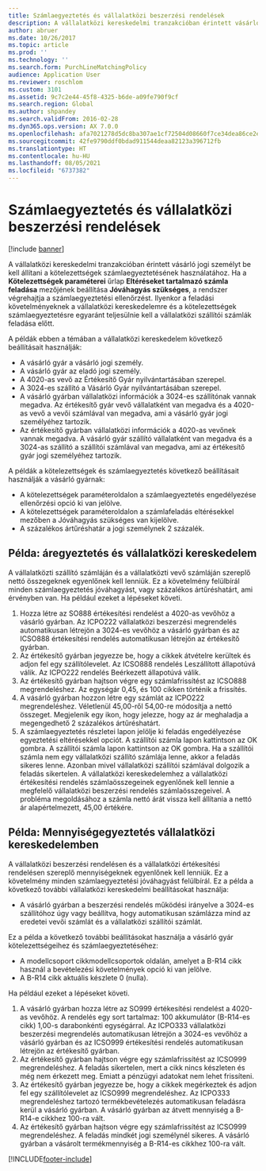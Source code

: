 ```yaml
---
title: Számlaegyeztetés és vállalatközi beszerzési rendelések
description: A vállalatközi kereskedelmi tranzakcióban érintett vásárló jogi személyt be kell állítani a kötelezettségek számlaegyeztetésének használatához. Ilyenkor a feladási követelményeknek a vállalatközi kereskedelemre és a kötelezettségek számlaegyeztetésre egyaránt teljesülnie kell a vállalatközi szállítói számlák feladása előtt.
author: abruer
ms.date: 10/26/2017
ms.topic: article
ms.prod: ''
ms.technology: ''
ms.search.form: PurchLineMatchingPolicy
audience: Application User
ms.reviewer: roschlom
ms.custom: 3101
ms.assetid: 9c7c2e44-45f8-4325-b6de-a09fe790f9cf
ms.search.region: Global
ms.author: shpandey
ms.search.validFrom: 2016-02-28
ms.dyn365.ops.version: AX 7.0.0
ms.openlocfilehash: afa7021278d5dc8ba307ae1cf72504d08660f7ce34dea86ce2e8ca2a709366b0
ms.sourcegitcommit: 42fe9790ddf0bdad911544deaa82123a396712fb
ms.translationtype: HT
ms.contentlocale: hu-HU
ms.lasthandoff: 08/05/2021
ms.locfileid: "6737382"
---
```

# <a name="invoice-matching-and-intercompany-purchase-orders"></a>Számlaegyeztetés és vállalatközi beszerzési rendelések

[!include [banner](../includes/banner.md)]

A vállalatközi kereskedelmi tranzakcióban érintett vásárló jogi személyt be kell állítani a kötelezettségek számlaegyeztetésének használatához. Ha a **Kötelezettségek paraméterei** űrlap **Eltéréseket tartalmazó számla feladása** mezőjének beállítása **Jóváhagyás szükséges**, a rendszer végrehajtja a számlaegyeztetési ellenőrzést. Ilyenkor a feladási követelményeknek a vállalatközi kereskedelemre és a kötelezettségek számlaegyeztetésre egyaránt teljesülnie kell a vállalatközi szállítói számlák feladása előtt.

A példák ebben a témában a vállalatközi kereskedelem következő beállításait használják:
-   A vásárló gyár a vásárló jogi személy.
-   A vásárló gyár az eladó jogi személy.
-   A 4020-as vevő az Értékesítő Gyár nyilvántartásában szerepel.
-   A 3024-es szállító a Vásárló Gyár nyilvántartásában szerepel.
-   A vásárló gyárban vállalatközi információk a 3024-es szállítónak vannak megadva. Az értékesítő gyár vevő vállalatként van megadva és a 4020-as vevő a vevői számlával van megadva, ami a vásárló gyár jogi személyéhez tartozik.
-   Az értékesítő gyárban vállalatközi információk a 4020-as vevőnek vannak megadva. A vásárló gyár szállító vállalatként van megadva és a 3024-as szállító a szállítói számlával van megadva, ami az értékesítő gyár jogi személyéhez tartozik.

A példák a kötelezettségek és számlaegyeztetés következő beállításait használják a vásárló gyárnak:
-   A kötelezettségek paraméteroldalon a számlaegyeztetés engedélyezése ellenőrzési opció ki van jelölve.
-   A kötelezettségek paraméteroldalon a számlafeladás eltérésekkel mezőben a Jóváhagyás szükséges van kijelölve.
-   A százalékos ártűréshatár a jogi személynek 2 százalék.

## <a name="example-price-matching-and-intercompany-trade"></a> Példa: áregyeztetés és vállalatközi kereskedelem
A vállalatközti szállító számláján és a vállalatközti vevő számláján szereplő nettó összegeknek egyenlőnek kell lenniük. Ez a követelmény felülbírál minden számlaegyeztetés jóváhagyást, vagy százalékos ártűréshatárt, ami érvényben van. Ha például ezeket a lépéseket követi.
1.  Hozza létre az SO888 értékesítési rendelést a 4020-as vevőhöz a vásárló gyárban. Az ICPO222 vállalatközi beszerzési megrendelés automatikusan létrejön a 3024-es vevőhöz a vásárló gyárban és az ICSO888 értékesítési rendelés automatikusan létrejön az értékesítő gyárban.
2.  Az értékesítő gyárban jegyezze be, hogy a cikkek átvételre kerültek és adjon fel egy szállítólevelet. Az ICSO888 rendelés Leszállított állapotúvá válik. Az ICPO222 rendelés Beérkezett állapotúvá válik.
3.  Az értékesítő gyárban hajtson végre egy számlafrissítést az ICSO888 megrendeléshez. Az egységár 0,45, és 100 cikken történik a frissítés.
4.  A vásárló gyárban hozzon létre egy számlát az ICPO222 megrendeléshez. Véletlenül 45,00-ről 54,00-re módosítja a nettó összeget. Megjelenik egy ikon, hogy jelezze, hogy az ár meghaladja a megengedhető 2 százalékos ártűréshatárt.
5.  A számlaegyeztetés részletei lapon jelölje ki feladás engedélyezése egyeztetési eltérésekkel opciót. A szállítói számla lapon kattintson az OK gombra. A szállítói számla lapon kattintson az OK gombra. Ha a szállítói számla nem egy vállalatközi szállító számlája lenne, akkor a feladás sikeres lenne. Azonban mivel vállalatközi szállítói számlával dolgozik a feladás sikertelen. A vállalatközi kereskedelemhez a vállalatközi értékesítési rendelés számlaösszegeinek egyenlőnek kell lennie a megfelelő vállalatközi beszerzési rendelés számlaösszegeivel. A probléma megoldásához a számla nettó árát vissza kell állítania a nettó ár alapértelmezett, 45,00 értékére.

## <a name="example-quantity-matching-with-intercompany-trade"></a> Példa: Mennyiségegyeztetés vállalatközi kereskedelemben
A vállalatközi beszerzési rendelésen és a vállalatközi értékesítési rendelésen szereplő mennyiségeknek egyenlőnek kell lenniük. Ez a követelmény minden számlaegyeztetési jóváhagyást felülbírál. Ez a példa a következő további vállalatközi kereskedelmi beállításokat használja:
-   A vásárló gyárban a beszerzési rendelés működési irányelve a 3024-es szállítóhoz úgy vagy beállítva, hogy automatikusan számlázza mind az eredetei vevői számlát és a vállalatközi szállítói számlát.

Ez a példa a következő további beállításokat használja a vásárló gyár kötelezettségeihez és számlaegyeztetéséhez:
-   A modellcsoport cikkmodellcsoportok oldalán, amelyet a B-R14 cikk használ a bevételezési követelmények opció ki van jelölve.
-   A B-R14 cikk aktuális készlete 0 (nulla).

Ha például ezeket a lépéseket követi.
1.  A vásárló gyárban hozza létre az SO999 értékesítési rendelést a 4020-as vevőhöz. A rendelés egy sort tartalmaz: 100 akkumulátor (B-R14-es cikk) 1,00-s darabonkénti egységárral. Az ICPO333 vállalatközi beszerzési megrendelés automatikusan létrejön a 3024-es vevőhöz a vásárló gyárban és az ICSO999 értékesítési rendelés automatikusan létrejön az értékesítő gyárban.
2.  Az értékesítő gyárban hajtson végre egy számlafrissítést az ICSO999 megrendeléshez. A feladás sikertelen, mert a cikk nincs készleten és még nem érkezett meg. Emiatt a pénzügyi adatokat nem lehet frissíteni.
3.  Az értékesítő gyárban jegyezze be, hogy a cikkek megérkeztek és adjon fel egy szállítólevelet az ICSO999 megrendeléshez. Az ICPO333 megrendeléshez tartozó termékbevételezés automatikusan feladásra kerül a vásárló gyárban. A vásárló gyárban az átvett mennyiség a B-R14-e cikkhez 100-ra vált.
4.  Az értékesítő gyárban hajtson végre egy számlafrissítést az ICSO999 megrendeléshez. A feladás mindkét jogi személynél sikeres. A vásárló gyárban a vásárolt termékmennyiség a B-R14-es cikkhez 100-ra vált. 







[!INCLUDE[footer-include](../../includes/footer-banner.md)]